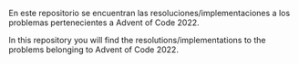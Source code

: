 
En este repositorio se encuentran las resoluciones/implementaciones a los problemas pertenecientes a Advent of Code 2022.

In this repository you will find the resolutions/implementations to the problems belonging to Advent of Code 2022.
